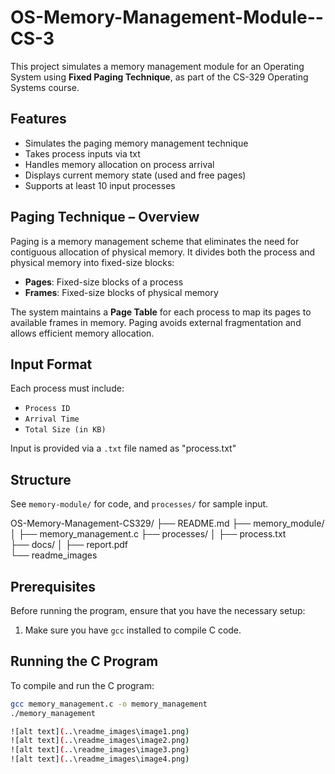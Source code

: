# OS-Memory-Management-Module--CS-3
This project simulates a memory management module for an Operating System using **Fixed Paging Technique**, as part of the CS-329 Operating Systems course.

## Features

- Simulates the paging memory management technique
- Takes process inputs via txt
- Handles memory allocation on process arrival
- Displays current memory state (used and free pages)
- Supports at least 10 input processes

## Paging Technique – Overview

Paging is a memory management scheme that eliminates the need for contiguous allocation of physical memory. It divides both the process and physical memory into fixed-size blocks:

- **Pages**: Fixed-size blocks of a process
- **Frames**: Fixed-size blocks of physical memory

The system maintains a **Page Table** for each process to map its pages to available frames in memory. Paging avoids external fragmentation and allows efficient memory allocation.

## Input Format

Each process must include:

- `Process ID`
- `Arrival Time`
- `Total Size (in KB)`

Input is provided via a `.txt` file named as "process.txt"

## Structure

See `memory-module/` for code, and `processes/` for sample input.

OS-Memory-Management-CS329/
├── README.md
├── memory_module/
│   ├── memory_management.c
├── processes/
│   ├── process.txt     
├── docs/
│   ├── report.pdf               
└── readme_images            

## Prerequisites

Before running the program, ensure that you have the necessary setup:

1. Make sure you have `gcc` installed to compile C code.

## Running the C Program

To compile and run the C program:

```bash
gcc memory_management.c -o memory_management
./memory_management

![alt text](..\readme_images\image1.png)
![alt text](..\readme_images\image2.png)
![alt text](..\readme_images\image3.png)
![alt text](..\readme_images\image4.png)




